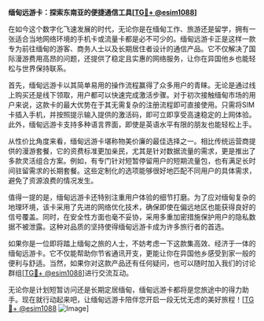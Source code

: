 **缅甸远游卡：探索东南亚的便捷通信工具[[TG💪+ @esim1088](https://t.me/s/esim1088)]**

在如今这个数字化飞速发展的时代，无论你是在缅甸工作、旅游还是留学，拥有一张适合当地网络环境的手机卡或流量卡都是必不可少的。缅甸远游卡正是这样一款专为前往缅甸的游客、商务人士以及长期居住者设计的通信产品。它不仅解决了国际漫游费用高昂的问题，还提供了稳定且实惠的网络服务，让你在异国他乡也能轻松与世界保持联系。

首先，缅甸远游卡以其简单易用的操作流程赢得了众多用户的青睐。无论是通过线上购买还是线下领取，用户都可以快速完成激活步骤。对于初次接触缅甸市场的用户来说，这款卡的最大优势在于其无需复杂的注册流程即可直接使用。只需将SIM卡插入手机，并按照提示输入提供的激活码，即可立即享受高速稳定的上网体验。此外，缅甸远游卡支持多种语言界面，即使是英语水平有限的朋友也能轻松上手。

从性价比角度来看，缅甸远游卡堪称物美价廉的最佳选择之一。相比传统运营商提供的漫游套餐，它的资费标准更加亲民，尤其是针对数据流量的需求，更是推出了多款灵活组合方案。例如，有专门针对短暂停留用户的短期流量包，也有满足长时间驻留需求的长期套餐。这些定制化的选项能够很好地匹配不同用户的具体需求，避免了资源浪费的情况发生。

值得一提的是，缅甸远游卡还特别注重用户体验的细节打磨。为了应对缅甸复杂的地理环境，该卡采用了先进的网络优化技术，确保即使在偏远地区也能获得良好的信号覆盖。同时，在安全性方面也毫不妥协，采用多重加密措施保护用户的隐私数据不被泄露。这种对品质的坚持使得缅甸远游卡成为许多旅行者的首选。

如果你是一位即将踏上缅甸之旅的人士，不妨考虑一下这款集高效、经济于一体的缅甸远游卡。它不仅能帮助你节省通讯开支，更能让你在异国他乡感受到家一般的便利与舒适。当然，如果你对这款产品还有任何疑问，也可以随时加入我们的讨论群组[[TG💪+ @esim1088](https://t.me/s/esim1088)]进行交流互动。

无论你是计划短暂访问还是长期定居缅甸，缅甸远游卡都将是您旅途中的得力助手。现在就行动起来吧，让缅甸远游卡陪伴您开启一段无忧无虑的美好旅程！[[TG💪+ @esim1088](https://t.me/s/esim1088) ![Image](https://i.postimg.cc/4NQfJmqS/Snipaste-2025-05-13-00-14-12.png)]